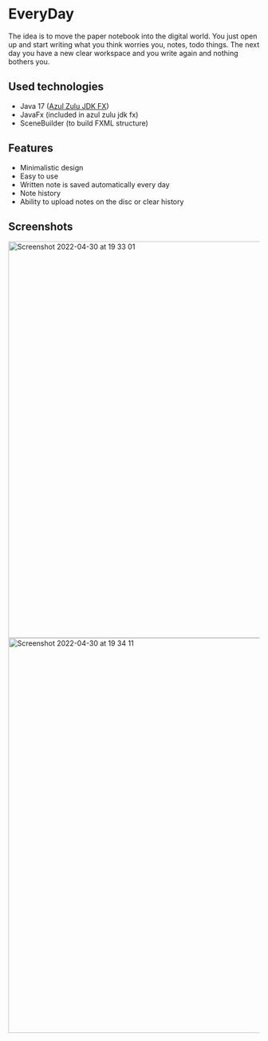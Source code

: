 
# EveryDay

The idea is to move the paper notebook into the digital world. 
You just open up and start writing what you think worries you,
notes, todo things. The next day you have a new clear workspace
and you write again and nothing bothers you.

## Used technologies

- Java 17 ([Azul Zulu JDK FX](https://www.azul.com/downloads/?version=java-17-lts&package=jdk-fx)) 
- JavaFx (included in azul zulu jdk fx)
- SceneBuilder (to build FXML structure) 

## Features

- Minimalistic design
- Easy to use
- Written note is saved automatically every day
- Note history
- Ability to upload notes on the disc or clear history


## Screenshots

<img width="793" alt="Screenshot 2022-04-30 at 19 33 01" src="https://user-images.githubusercontent.com/72043323/166114254-438a6982-1d72-4423-8d7e-b2861ae5299b.png">


<img width="790" alt="Screenshot 2022-04-30 at 19 34 11" src="https://user-images.githubusercontent.com/72043323/166114262-c86692ed-8fdb-40f6-949e-9f51589c84af.png">
